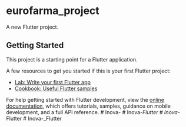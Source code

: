 # eurofarma_project

A new Flutter project.

## Getting Started

This project is a starting point for a Flutter application.

A few resources to get you started if this is your first Flutter project:

- [Lab: Write your first Flutter app](https://docs.flutter.dev/get-started/codelab)
- [Cookbook: Useful Flutter samples](https://docs.flutter.dev/cookbook)

For help getting started with Flutter development, view the
[online documentation](https://docs.flutter.dev/), which offers tutorials,
samples, guidance on mobile development, and a full API reference.
#   I n o v a -  
 #   I n o v a - _ F l u t t e r  
 #   I n o v a - _ F l u t t e r  
 #   I n o v a - _ F l u t t e r  
 